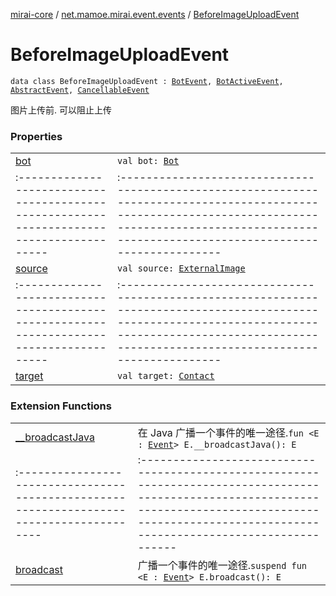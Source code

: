 [mirai-core](../../index.md) / [net.mamoe.mirai.event.events](../index.md) / [BeforeImageUploadEvent](./index.md)

# BeforeImageUploadEvent

`data class BeforeImageUploadEvent : `[`BotEvent`](../-bot-event/index.md)`, `[`BotActiveEvent`](../-bot-active-event.md)`, `[`AbstractEvent`](../../net.mamoe.mirai.event/-abstract-event/index.md)`, `[`CancellableEvent`](../../net.mamoe.mirai.event/-cancellable-event/index.md)

图片上传前. 可以阻止上传

### Properties
|||
|:----------------------------------------------------------------------------------------|:---------------------------------------------------------------------------------------------------------------------------------------------------------------------------------------------------------|
| [bot](bot.md) | `val bot: `[`Bot`](../../net.mamoe.mirai/-bot/index.md) ||||
|:----------------------------------------------------------------------------------------|:---------------------------------------------------------------------------------------------------------------------------------------------------------------------------------------------------------|
| [source](source.md) | `val source: `[`ExternalImage`](../../net.mamoe.mirai.utils/-external-image/index.md) ||||
|:----------------------------------------------------------------------------------------|:---------------------------------------------------------------------------------------------------------------------------------------------------------------------------------------------------------|
| [target](target.md) | `val target: `[`Contact`](../../net.mamoe.mirai.contact/-contact/index.md) |

### Extension Functions
|||
|:----------------------------------------------------------------------------------------|:---------------------------------------------------------------------------------------------------------------------------------------------------------------------------------------------------------|
| [__broadcastJava](../../net.mamoe.mirai.event/__broadcast-java.md) | 在 Java 广播一个事件的唯一途径.`fun <E : `[`Event`](../../net.mamoe.mirai.event/-event/index.md)`> E.__broadcastJava(): E` ||||
|:----------------------------------------------------------------------------------------|:---------------------------------------------------------------------------------------------------------------------------------------------------------------------------------------------------------|
| [broadcast](../../net.mamoe.mirai.event/broadcast.md) | 广播一个事件的唯一途径.`suspend fun <E : `[`Event`](../../net.mamoe.mirai.event/-event/index.md)`> E.broadcast(): E` |

